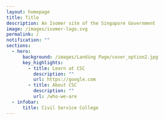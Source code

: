 ```yaml
---
layout: homepage
title: Title
description: An Isomer site of the Singapore Government
image: /images/isomer-logo.svg
permalink: /
notification: ""
sections:
  - hero:
      background: /images/Landing Page/cover_option2.jpg
      key_highlights:
        - title: Learn at CSC
          description: ""
          url: https://google.com
        - title: About CSC
          description: ""
          url: /who-we-are
  - infobar:
      title: Civil Service College
---
```

